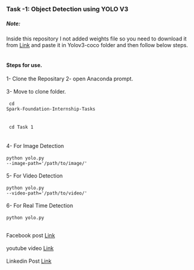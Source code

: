 ### Task -1:  Object Detection using YOLO V3
##### Note:
Inside this repository I not added weights file so you need to download it from <a href = "https://pjreddie.com/media/files/yolov3.weights">Link</a> and paste it in Yolov3-coco folder and then follow below steps.<br><Br>
#### Steps for use.
1- Clone the Repositary
2- open Anaconda prompt.<Br><Br>
3- Move to clone folder.<br><Br>
  <code>
  cd Spark-Foundation-Internship-Tasks<Br></code><br><Br>
  <code>
    cd Task 1
  </code>
  <Br><br>
4- For Image Detection <br><Br>
    <code>python yolo.py --image-path='/path/to/image/'</code><br><Br>
5- For Video Detection <br><br>
    <code>python yolo.py --video-path='/path/to/video/'</code><Br><Br>
6- For Real Time Detection <br><br>
    <code>python yolo.py</code><br><Br>

Facebook post <a href = "https://web.facebook.com/100039141699956/videos/390480528933334/">Link</a><br><Br>
youtube video <a href = "https://www.youtube.com/watch?v=GvqqIjJQ1hk">Link</a><bR><br> 
  Linkedin Post <a href = "https://www.linkedin.com/posts/muhammadrizwanmunawar_thesparkfoundation-gripdec2020-machinelearning-activity-6740927772924899328-32B_">Link</a>



